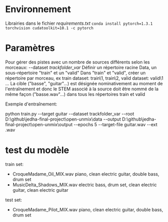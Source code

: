 # Environnement

Librairies dans le fichier *requirements.txt*
`conda install pytorch=1.3.1 torchvision cudatoolkit=10.1 -c pytorch`

# Paramètres

Pour gérer des pistes avec un nombre de sources différents selon les morceaux: --dataset *trackfolder_var*
Définir un répertoire racine Data, un sous-répertoire "train" et un "valid"
Dans "train" et "valid", créer un répertoire par morceau, ex train dataset: train\1, train\2, valid dataset: valid\1 ...
La cible ("basse", "guitar"...) est désignée nominativement au moment de l'entraînement et donc le STEM associé à la source doit être nommé de la même façon ("basse.wav"...) dans tous les répertoires train et valid

Exemple d'entraînement:

python train.py 
    --target guitar 
    --dataset trackfolder_var 
    --root D:\github\jedha-final-project\open-unmix\data 
    --output D:\github\jedha-final-project\open-unmix\output 
    --epochs 5 
    --target-file guitar.wav 
    --ext .wav

# test du modèle

train set:
- CroqueMadame_Oil_MIX.wav
piano, clean electric guitar, double bass, drum set
- MusicDelta_Shadows_MIX.wav
electric bass, drum set, clean electric guitar, clean electric guitar

test set:
- CroqueMadame_Pilot_MIX.wav
piano, clean electric guitar, double bass, drum set


